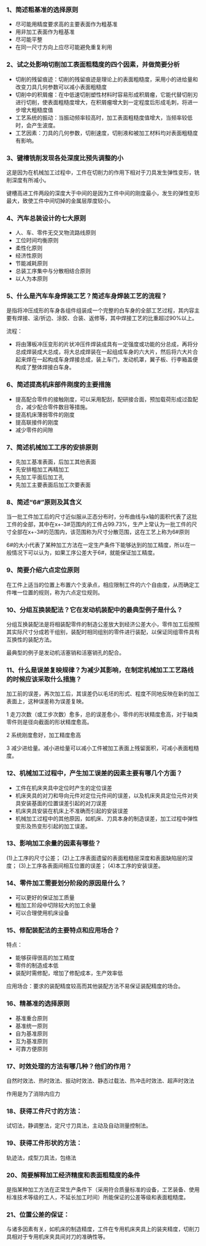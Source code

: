 

### 1、简述粗基准的选择原则

* 尽可能用精度要求高的主要表面作为粗基准
* 用非加工表面作为粗基准
* 尽可能平整
* 在同一尺寸方向上应尽可能避免重复利用

### 2、试之处影响切削加工表面粗糙度的四个因素，并做简要分析

* 切削的残留痕迹：切削的残留痕迹是理论上的表面粗糙度，采用小的进给量和改变刀具几何参数可以减小表面粗糙度
* 切削中的积屑瘤：在中低速切削塑性材料时容易形成积屑瘤，它能代替切削刃进行切削，使表面粗糙度增大，在积屑瘤增大到一定程度后形成毛刺，将进一步增大粗糙度值
* 工艺系统的振动：当振动频率较高时，加工表面粗糙度值增大，当频率较低时，会产生波度。
* 工艺因素：刀具的几何参数，切削速度，切削液和被加工材料均对表面粗糙度有影响。

###  3、键槽铣削发现各处深度比预先调整的小

这是因为在机械加工过程中，工件在切削力的作用下相对于刀具发生弹性变形，铣削深度有所减小。

键槽高进工件两段的深度大于中间的是因为工件中间的刚度最小，发生的弹性变形最大，致使工件中间切掉的金属层厚度较小。

### 4、汽车总装设计的七大原则

* 人、车、零件无交叉物流路线原则
* 工位时间均衡原则
* 柔性化原则
* 经济性原则
* 节能减耗原则
* 总装工序集中与分散相结合原则
* 以人为本原则

### 5、什么是汽车车身焊装工艺？简述车身焊装工艺的流程？

是指将冲压成形的车身各组件组装成一个完整的白车身的全部工艺过程，其内容主要有焊接、滚/折边、涂胶、合装、返修等，其中焊接工艺的比重超过90%以上。

流程：

* 将由薄板冲压变形的片状冲压件焊装成具有一定强度或功能的分总成，再将分总成焊装成大总成，将大总成焊装在一起组成车身的六大片，然后将六大片合起来焊在一起构成车身焊接总成，装上车门，发动机罩，翼子板、行李箱盖便构成了整体焊接白车身。

### 6、简述提高机床部件刚度的主要措施

* 提高配合零件的接触刚度，可以采用配刮，配研接合面，预加载荷形成过盈配合，减少配合零件数目等措施。
* 提高机床薄弱零件的刚度
* 提高联接件的刚度
* 减少零件的间隙

### 7、简述机械加工工序的安排原则

* 先加工基准表面，后加工其他表面
* 先安排粗加工再精加工
* 先加工平面后加工孔
* 先加工主要表面后加工次要表面

### 8、简述“6#”原则及其含义

当一批工件加工后的尺寸近似服从正态分布时，分布曲线与x轴的面积代表了这批工件的全部，其中在x+-3#范围内的工件占99.73%，生产上常认为一批工件的尺寸全部在x+-3#的范围内，该范围称为尺寸分散范围，这在工艺上称为6#原则

6#的大小代表了某种加工方法在一定生产条件下能够达到的加工精度，所以在一般情况下可以认为，如果工序公差大于6#，就能保证加工精度。

### 9、简要介绍六点定位原则

在工件上适当的位置上布置六个支承点，相应限制工件的六个自由度，从而确定工件唯一位置的规则，称为六点定位规则。

### 10、分组互换装配法？它在发动机装配中的最典型例子是什么？

分组互换装配法是将相装配零件的制造公差放大到经济公差大小，零件加工后按照其实际尺寸分成若干组别，装配时相同组别的零件进行装配，以保证同组零件具有互换性的装配方法。

最典型的例子是发动机活塞销和活塞销孔的配合。

### 11、什么是误差复映规律？为减少其影响，在制定机械加工工艺路线的时候应该采取什么措施？

加工前的误差，再次加工后，其误差仍以毛坯的形式、程度不同地反映在新的加工表面上，这种误差称为误差复映。

1 走刀次数（或工步次数）愈多，总的误差愈小，零件的形状精度愈高，对于轴类零件则是径向截面的形状精度愈高。

2 系统刚度愈好，加工精度愈高

3 减少进给量。减小进给量可以减小工件被加工表面上残留面积，可减小表面粗糙度。

### 12、机械加工过程中，产生加工误差的因素主要有哪几个方面？

* 工件在机床夹具中定位时产生的定位误差
* 机床夹具的对刀和导向元件对定位元件间的误差，以及机床夹具定位元件对夹具安装基面的位置误差引起的对刀误差
* 机床夹具安装在机床上不准确而引起的安装误差
* 机械加工过程中的其他原因，如机床、刀具本身的制造误差，加工过程中弹性变形及热变形引起的加工误差。

### 13、影响加工余量的因素有哪些？

(1)上工序的尺寸公差；
(2)上工序表面遗留的表面粗糙层深度和表面缺陷层的深度；
(3)上工序各表面间相互位置的误差；
(4)本工序的安装误差。

### 14、零件加工需要划分阶段的原因是什么？

* 可以更好的保证加工质量
* 粗加工阶段中切除较大的加工余量
* 可以合理使用机床设备

### 15、修配装配法的主要特点和应用场合？

特点：

* 能够获得很高的加工精度
* 零件的制造成本低
* 装配时需修配，增加了修配成本，生产效率低

应用场合：要求的装配精度较高而其他装配方法不易保证装配精度的场合。

### 16、精基准的选择原则

* 基准重合原则
* 基准统一原则
* 自为基准原则
* 互为基准原则
* 可靠方便原则

### 17、时效处理的方法有哪几种？他们的作用？

自然时效法、热时效法、振动时效法、静态过载法、热冲击时效法、超声时效法

作用是为了消除内应力

### 18、获得工件尺寸的方法：

试切法，静调整法，定尺寸刀具法，主动及自动测量控制法。

### 19、获得工件形状的方法：

轨迹法，成型刀具法，包络法

### 20、简要解释加工经济精度和表面粗糙度的条件

是指某种加工方法在正常生产条件下（采用符合质量标准的设备，工艺装备、使用标准技术等级的工人，不延长加工时间）所能保证的公差等级和表面粗糙度。

### 21、位置公差的保证：

与诸多因素有关，如机床的制造精度，工件在专用机床夹具上的装夹精度，切削刀具相对于专用机床夹具间对刀的准确性等。
